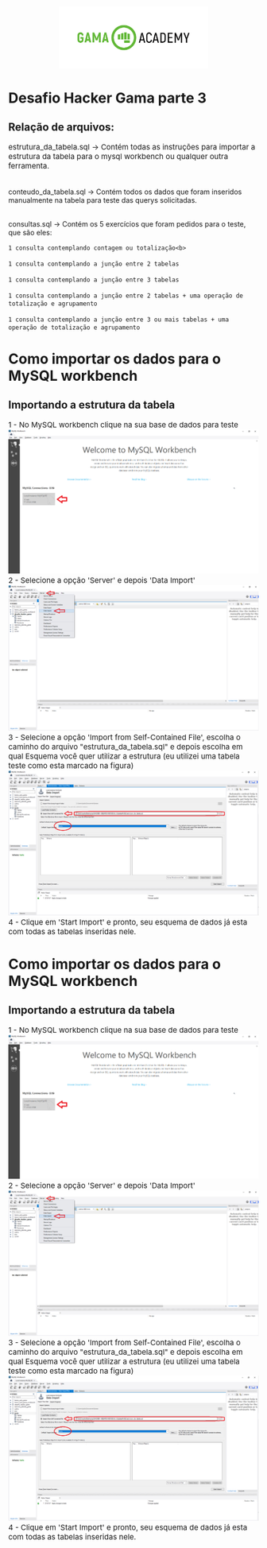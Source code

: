 <div style="text-align:center"><img src='./imgpaste/gamalogo.png' width='300'></div>
<b><h1>Desafio Hacker Gama parte 3</b></h1>
<h2>Relação de arquivos:</h2>
<p style='font-size:15px'>
estrutura_da_tabela.sql -> Contém todas as instruções para importar a estrutura da tabela para o mysql workbench ou qualquer outra ferramenta. <br><br>

conteudo_da_tabela.sql -> Contém todos os dados que foram inseridos manualmente na tabela para teste das querys solicitadas. <br><br>

consultas.sql -> Contém os 5 exercícios que foram pedidos para o teste, que são eles:

    1 consulta contemplando contagem ou totalização<b>

    1 consulta contemplando a junção entre 2 tabelas

    1 consulta contemplando a junção entre 3 tabelas

    1 consulta contemplando a junção entre 2 tabelas + uma operação de totalização e agrupamento

    1 consulta contemplando a junção entre 3 ou mais tabelas + uma operação de totalização e agrupamento


<h1>Como importar os dados para o MySQL workbench</h1>
<h2>Importando a estrutura da tabela</h2>
<p style='font-size:15px'>
1 - No MySQL workbench clique na sua base de dados para teste
<img src='./imgpaste/2021-05-20-20-46-19.png'>
2 - Selecione a opção 'Server' e depois 'Data Import'
<img src='./imgpaste/2021-05-20-20-59-42.png'>
3 - Selecione a opção 'Import from Self-Contained File', escolha o caminho do arquivo "estrutura_da_tabela.sql" e depois escolha em qual Esquema você quer utilizar a estrutura (eu utilizei uma tabela teste como esta marcado na figura)
<img src='./imgpaste/2021-05-20-21-07-45.png'>
4 - Clique em 'Start Import' e pronto, seu esquema de dados já esta com todas as tabelas inseridas nele.

<h1>Como importar os dados para o MySQL workbench</h1>
<h2>Importando a estrutura da tabela</h2>
<p style='font-size:15px'>
1 - No MySQL workbench clique na sua base de dados para teste
<img src='./imgpaste/2021-05-20-20-46-19.png'>
2 - Selecione a opção 'Server' e depois 'Data Import'
<img src='./imgpaste/2021-05-20-20-59-42.png'>
3 - Selecione a opção 'Import from Self-Contained File', escolha o caminho do arquivo "estrutura_da_tabela.sql" e depois escolha em qual Esquema você quer utilizar a estrutura (eu utilizei uma tabela teste como esta marcado na figura)
<img src='./imgpaste/2021-05-20-21-07-45.png'>
4 - Clique em 'Start Import' e pronto, seu esquema de dados já esta com todas as tabelas inseridas nele.




</p>